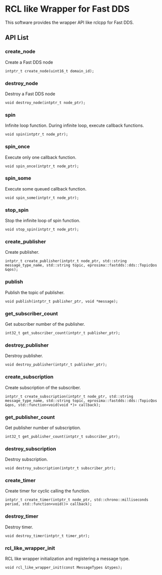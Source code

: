 # RCL like Wrapper for Fast DDS

This software provides the wrapper API like rclcpp for Fast DDS.

## API List

### create_node

Create a Fast DDS node

```
intptr_t create_node(uint16_t domain_id);
```

### destroy_node

Destroy a Fast DDS node

```
void destroy_node(intptr_t node_ptr);
```

### spin

Infinite loop function. During infinite loop, execute callback functions.

```
void spin(intptr_t node_ptr);
```

### spin_once

Execute only one callback function.

```
void spin_once(intptr_t node_ptr);
```

### spin_some

Execute some queued callback function.

```
void spin_some(intptr_t node_ptr);
```

### stop_spin

Stop the infinite loop of spin function.

```
void stop_spin(intptr_t node_ptr);
```

### create_publisher

Create publisher.

```
intptr_t create_publisher(intptr_t node_ptr, std::string message_type_name, std::string topic, eprosima::fastdds::dds::TopicQos &qos);
```

### publish

Publish the topic of publisher.

```
void publish(intptr_t publisher_ptr, void *message);
```

### get_subscriber_count

Get subscriber number of the publisher.

```
int32_t get_subscriber_count(intptr_t publisher_ptr);
```

### destroy_publisher

Derstroy publisher.

```
void destroy_publisher(intptr_t publisher_ptr);
```

### create_subscription

Create subscription of the subscriber.

```
intptr_t create_subscription(intptr_t node_ptr, std::string message_type_name, std::string topic, eprosima::fastdds::dds::TopicQos &qos, std::function<void(void *)> callback);
```

### get_publisher_count

Get publisher number of subscription.

```
int32_t get_publisher_count(intptr_t subscriber_ptr);
```

### destroy_subscription 

Destroy subscription.

```
void destroy_subscription(intptr_t subscriber_ptr);
```

### create_timer

Create timer for cyclic calling the function.


```
intptr_t create_timer(intptr_t node_ptr, std::chrono::milliseconds period, std::function<void()> callback);
```

### destroy_timer

Destroy timer.

```
void destroy_timer(intptr_t timer_ptr);
```

### rcl_like_wrapper_init

RCL like wrapper initialization and registering a message type.

```
void rcl_like_wrapper_init(const MessageTypes &types);
```